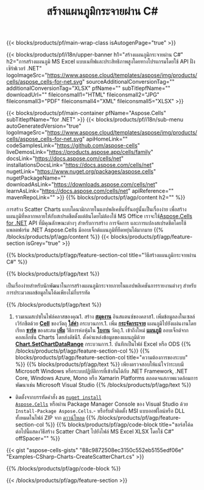 ﻿---
title: สร้างแผนภูมิกระจายผ่าน C#
url: /th/net/create-scatter-chart/
description: C# โค้ดตัวอย่างสำหรับสร้างแผนภูมิกระจายไปยัง Excel โดยใช้ .NET ไลบรารี ใช้รหัสนี้เพื่อสร้างแผนภูมิกระจายไปยัง MS Excel ภายใน VB.NET, Asp.NET หรือแอปพลิเคชันที่ใช้ .NET
---
{{< blocks/products/pf/main-wrap-class isAutogenPage="true" >}}

{{< blocks/products/pf/i18n/upper-banner h1="สร้างแผนภูมิกระจายผ่าน C#" h2="การสร้างแผนภูมิ MS Excel แบบเนทีฟและประสิทธิภาพสูงโดยทางโปรแกรมโดยใช้ API ฝั่งเซิร์ฟเวอร์ .NET" logoImageSrc="https://www.aspose.cloud/templates/aspose/img/products/cells/aspose_cells-for-net.svg" sourceAdditionalConversionTag="" additionalConversionTag="XLSX" pfName="" subTitlepfName="" downloadUrl="" fileiconsmall1="HTML" fileiconsmall2="JPG" fileiconsmall3="PDF" fileiconsmall4="XML" fileiconsmall5="XLSX" >}}

{{< blocks/products/pf/main-container pfName="Aspose.Cells" subTitlepfName="for .NET" >}}
{{< blocks/products/pf/i18n/sub-menu autoGeneratedVersion="true" logoImageSrc="https://www.aspose.cloud/templates/aspose/img/products/cells/aspose_cells-for-net.svg" apiHomeLink="" codeSamplesLink="https://github.com/aspose-cells" liveDemosLink="https://products.aspose.app/cells/family" docsLink="https://docs.aspose.com/cells/net" installationsDocsLink="https://docs.aspose.com/cells/net" nugetLink="https://www.nuget.org/packages/aspose.cells" nugetPackageName="" downloadAsLink="https://downloads.aspose.com/cells/net" learnAsLink="https://docs.aspose.com/cells/net" apiReference="" mavenRepoLink="" >}}
{{% blocks/products/pf/agp/content h2="" %}}

การสร้าง Scatter Charts แบบไดนามิกภายในแอปพลิเคชันที่รันอยู่นั้นเป็นเรื่องง่าย เพื่อสร้างแผนภูมิที่หลากหลายให้กับสเปรดชีตตั้งแต่ต้นโดยไม่ต้องใช้ MS Office เราจะใช้[Aspose.Cells for .NET](https://products.aspose.com/cells/net)  API ที่มีคุณลักษณะต่างๆ สำหรับการสร้าง การจัดการ และการแปลงสเปรดชีตโดยใช้แพลตฟอร์ม .NET Aspose.Cells มีออบเจ็กต์แผนภูมิที่ยืดหยุ่นได้มากมาย
{{% /blocks/products/pf/agp/content %}}
{{< blocks/products/pf/agp/feature-section isGrey="true" >}}

{{% blocks/products/pf/agp/feature-section-col title="วิธีสร้างแผนภูมิกระจายผ่าน C#" %}}

{{% blocks/products/pf/agp/text %}}

เป็นเรื่องง่ายสำหรับนักพัฒนาในการสร้างแผนภูมิกระจายภายในแอปพลิเคชันการรายงานต่างๆ สำหรับการประมวลผลข้อมูลในโค้ดเพียงไม่กี่บรรทัด

{{% /blocks/products/pf/agp/text %}}

1. รวมเนมสเปซในไฟล์คลาสของคุณ1. สร้าง [**สมุดงาน**](https://reference.aspose.com/cells/net/aspose.cells/workbook) อินสแตนซ์ของคลาส1. เพิ่มข้อมูลลงในเซลล์เวิร์กชีตด้วย [**Cell**](https://reference.aspose.com/cells/net/aspose.cells/cell) ของวัตถุ [**ใส่ค่า**](https://reference.aspose.com/cells/net/aspose.cells/cell/methods/putvalue/index) กระบวนการ.1. เพิ่ม [**กระจัดกระจาย**](https://reference.aspose.com/cells/net/aspose.cells.charts/charttype) แผนภูมิไปยังแผ่นงานโดยเรียก [**ชาร์ต**](https://reference.aspose.com/cells/net/aspose.cells.charts/chartcollection) ของสะสม [**เพิ่ม**](https://reference.aspose.com/cells/net/aspose.cells.charts/chartcollection/methods/add) วิธีการห่อหุ้มใน [**ใบงาน**](https://reference.aspose.com/cells/net/aspose.cells/worksheet) วัตถุ.1. เข้าถึงใหม่ [**แผนภูมิ**](https://reference.aspose.com/cells/net/aspose.cells.charts/chart) ออบเจ็กต์จากคอลเล็กชัน Charts โดยส่งดัชนี1. ตั้งค่าแหล่งข้อมูลของแผนภูมิด้วย [**Chart.SetChartDataRange**](https://https://reference.aspose.com/cells/net/aspose.cells.charts/chart/methods/setchartdatarange) กระบวนการ.1. บันทึกเป็นไฟล์ Excel หรือ ODS
{{% /blocks/products/pf/agp/feature-section-col %}}
{{% blocks/products/pf/agp/feature-section-col title="ความต้องการของระบบ" %}}
{{% blocks/products/pf/agp/text %}}
เพียงตรวจสอบให้แน่ใจว่าระบบมี Microsoft Windows หรือระบบปฏิบัติการที่เข้ากันได้กับ .NET Framework, .NET Core, Windows Azure, Mono หรือ Xamarin Platforms ตลอดจนสภาพแวดล้อมการพัฒนาเช่น Microsoft Visual Studio
{{% /blocks/products/pf/agp/text %}}
- ติดตั้งจากบรรทัดคำสั่ง as <code><a href="https://downloads.aspose.com/cells/net">nuget install Aspose.Cells</a></code> หรือผ่าน Package Manager Console ของ Visual Studio ด้วย <code>Install-Package Aspose.Cells</code>.- หรือรับตัวติดตั้ง MSI แบบออฟไลน์หรือ DLL ทั้งหมดในไฟล์ ZIP จาก <a href="https://downloads.aspose.com/cells/net">ดาวน์โหลด</a>
{{% /blocks/products/pf/agp/feature-section-col %}}
{{% blocks/products/pf/agp/code-block title="ซอร์สโค้ดต่อไปนี้แสดงวิธีสร้าง Scatter Chart ไปยังไฟล์ MS Excel XLSX โดยใช้ C#" offSpacer="" %}}

{{< gist "aspose-cells-gists" "88c9872508ec3150c552eb5155edf06e" "Examples-CSharp-Charts-CreateScatterChart.cs" >}}

{{% /blocks/products/pf/agp/code-block %}}

{{< /blocks/products/pf/agp/feature-section >}}

<!-- aboutfile Starts -->